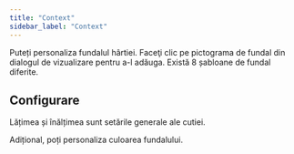 ```yaml
---
title: "Context"
sidebar_label: "Context"
---
```


Puteți personaliza fundalul hârtiei. Faceţi clic pe pictograma de fundal din dialogul de vizualizare pentru a-l adăuga. Există 8 șabloane de fundal diferite.

## Configurare

Lățimea și înălțimea sunt setările generale ale cutiei.

Adițional, poți personaliza culoarea fundalului.
